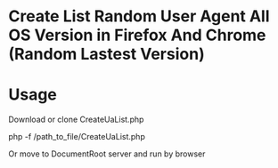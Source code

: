 # Create List Random User Agent All OS Version in Firefox And Chrome (Random Lastest Version)

# Usage
Download or clone CreateUaList.php

php -f /path_to_file/CreateUaList.php

Or move to DocumentRoot server and run by browser
